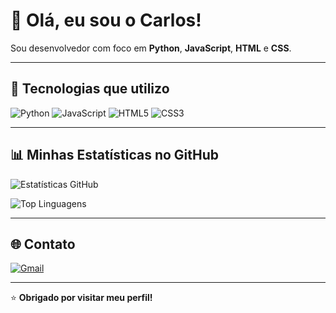 # 👋 Olá, eu sou o Carlos!

Sou desenvolvedor com foco em **Python**, **JavaScript**, **HTML** e **CSS**.

---

## 🚀 Tecnologias que utilizo

![Python](https://img.shields.io/badge/Python-3776AB?style=for-the-badge&logo=python&logoColor=white)
![JavaScript](https://img.shields.io/badge/JavaScript-F7DF1E?style=for-the-badge&logo=javascript&logoColor=black)
![HTML5](https://img.shields.io/badge/HTML5-E34F26?style=for-the-badge&logo=html5&logoColor=white)
![CSS3](https://img.shields.io/badge/CSS3-1572B6?style=for-the-badge&logo=css3&logoColor=white)

---

## 📊 Minhas Estatísticas no GitHub

![Estatísticas GitHub](https://github-readme-stats.vercel.app/api?username=manodid&show_icons=true&theme=radical&rank_icon=github&hide_border=false)

![Top Linguagens](https://github-readme-stats.vercel.app/api/top-langs/?username=manodid&layout=compact&theme=radical&hide_border=false)

---

## 🌐 Contato

[![Gmail](https://img.shields.io/badge/Gmail-D14836?style=for-the-badge&logo=gmail&logoColor=white)](mailto:manodid@gmail.com)

---

⭐️ **Obrigado por visitar meu perfil!**
